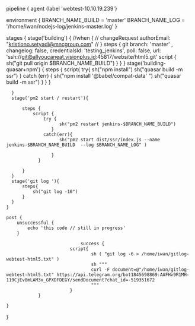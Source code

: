 pipeline {
   agent {label 'webtest-10.10.19.239'}

   environment { 
        BRANCH_NAME_BUILD = 'master'
        BRANCH_NAME_LOG = '/home/iwan/nodejs-log/jenkins-master.log'
    }
     
   stages {
      stage('building') {
         //when { 
         //    changeRequest authorEmail: "kristiono.setyadi@mncgroup.com"
        // }
         steps {
            git branch: 'master' , changelog: false, credentialsId: 'testing_jenkins', poll: false, url: 'ssh://git@allyoucaneat.visionplus.id:45817/website/html5.git'
            script {
            sh("git pull origin $BRANCH_NAME_BUILD")
            }
         }
      }
    stage('building-quasar+npm') {
          steps {
              script{
                try{
                    sh("npm install")
                    sh("quasar build -m ssr")
          }
                catch (err) {
                    sh("npm install '@babel/compat-data' ")
                    sh("quasar build -m ssr")
              }
         }
          }
          
      }
      stage('pm2 start / restart'){
   
          steps {
              script {
                  try {
                        sh("pm2 restart jenkins-$BRANCH_NAME_BUILD")
                     }
                  catch(err){
                        sh("pm2 start dist/ssr/index.js --name jenkins-$BRANCH_NAME_BUILD  --log $BRANCH_NAME_LOG" )
 
                     }
                }

          }
      }
      stage('git log '){
          steps{
              sh("git log -10")
          }
      }
    }

    post { 
        unsuccessful { 
            echo 'this code // still in progress'
        }
        
                                success { 
                            script{
                                    sh ( "git log -6 > /home/iwan/gitlog-webtest-html5.txt" )
                                    sh """
                                    curl -F document=@"/home/iwan/gitlog-webtest-html5.txt" https://api.telegram.org/bot1845698869:AAFHv9R1MH-119CjEv8mLAM3x_GPXDFDEGY/sendDocument?chat_id=-519351672
                                    """
                            }
                }

    }
}
